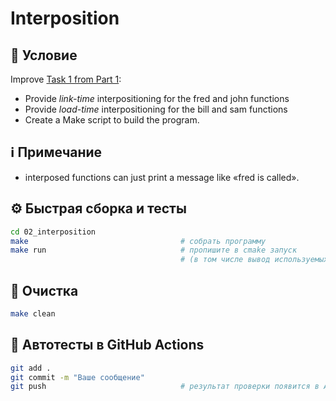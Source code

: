 # Interposition

## 📝 Условие

Improve [Task 1 from Part 1](https://andrewt0301.github.io/hse-acos-course/part2os/04_Linking/libs.html):
- Provide _link-time_ interpositioning for the fred and john functions
- Provide _load-time_ interpositioning for the bill and sam functions
- Create a Make script to build the program.

## ℹ️ Примечание

- interposed functions can just print a message like &laquo;fred is called&raquo;.

## ⚙️ Быстрая сборка и тесты

```bash
cd 02_interposition
make                                  # собрать программу
make run                              # пропишите в cmake запуск
                                      # (в том числе вывод используемых динамических библиотек)
```

## 🧹 Очистка

```bash
make clean
```

## 🚀 Автотесты в GitHub Actions

```bash
git add .
git commit -m "Ваше сообщение"
git push                              # результат проверки появится в Actions ✅
```